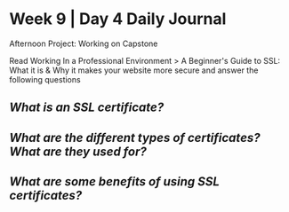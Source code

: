 # Week 9 | Day 4 Daily Journal

Afternoon Project: Working on Capstone

Read Working In a Professional Environment > A Beginner's Guide to SSL: What it is & Why it makes your website more secure and answer the following questions

## *What is an SSL certificate?*


## *What are the different types of certificates? What are they used for?*


## *What are some benefits of using SSL certificates?*




